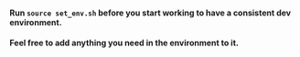 #### Run `source set_env.sh` before you start working to have a consistent dev environment.
#### Feel free to add anything you need in the environment to it.
